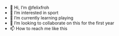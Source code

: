- 👋 Hi, I’m @felixfroh
- 👀 I’m interested in sport
- 🌱 I’m currently learning playing
- 💞️ I’m looking to collaborate on this for the first year 
- 📫 How to reach me like this

<!---
felixfroh/felixfroh is a ✨ special ✨ repository because its `README.md` (this file) appears on your GitHub profile.
You can click the Preview link to take a look at your changes.
--->

